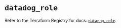 # `datadog_role`

Refer to the Terraform Registry for docs: [`datadog_role`](https://registry.terraform.io/providers/datadog/datadog/3.72.0/docs/resources/role).
